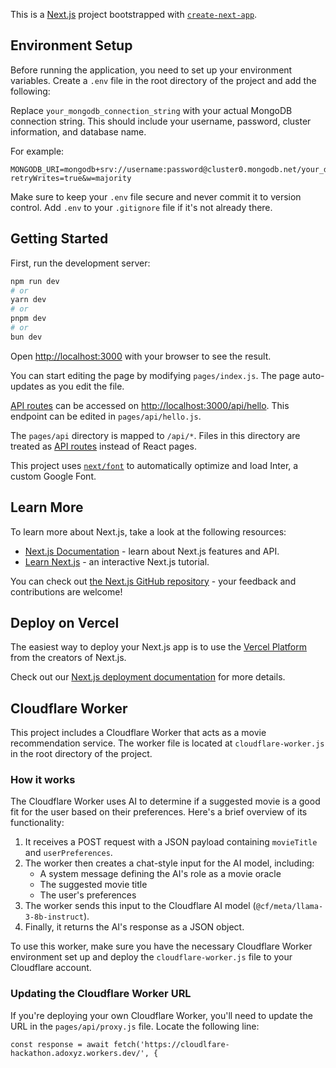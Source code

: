 This is a [Next.js](https://nextjs.org/) project bootstrapped with [`create-next-app`](https://github.com/vercel/next.js/tree/canary/packages/create-next-app).

## Environment Setup

Before running the application, you need to set up your environment variables. Create a `.env` file in the root directory of the project and add the following:


Replace `your_mongodb_connection_string` with your actual MongoDB connection string. This should include your username, password, cluster information, and database name.

For example:

```
MONGODB_URI=mongodb+srv://username:password@cluster0.mongodb.net/your_database_name?retryWrites=true&w=majority
```


Make sure to keep your `.env` file secure and never commit it to version control. Add `.env` to your `.gitignore` file if it's not already there.



## Getting Started

First, run the development server:

```bash
npm run dev
# or
yarn dev
# or
pnpm dev
# or
bun dev
```

Open [http://localhost:3000](http://localhost:3000) with your browser to see the result.

You can start editing the page by modifying `pages/index.js`. The page auto-updates as you edit the file.

[API routes](https://nextjs.org/docs/api-routes/introduction) can be accessed on [http://localhost:3000/api/hello](http://localhost:3000/api/hello). This endpoint can be edited in `pages/api/hello.js`.

The `pages/api` directory is mapped to `/api/*`. Files in this directory are treated as [API routes](https://nextjs.org/docs/api-routes/introduction) instead of React pages.

This project uses [`next/font`](https://nextjs.org/docs/basic-features/font-optimization) to automatically optimize and load Inter, a custom Google Font.

## Learn More

To learn more about Next.js, take a look at the following resources:

- [Next.js Documentation](https://nextjs.org/docs) - learn about Next.js features and API.
- [Learn Next.js](https://nextjs.org/learn) - an interactive Next.js tutorial.

You can check out [the Next.js GitHub repository](https://github.com/vercel/next.js/) - your feedback and contributions are welcome!

## Deploy on Vercel

The easiest way to deploy your Next.js app is to use the [Vercel Platform](https://vercel.com/new?utm_medium=default-template&filter=next.js&utm_source=create-next-app&utm_campaign=create-next-app-readme) from the creators of Next.js.

Check out our [Next.js deployment documentation](https://nextjs.org/docs/deployment) for more details.

## Cloudflare Worker

This project includes a Cloudflare Worker that acts as a movie recommendation service. The worker file is located at `cloudflare-worker.js` in the root directory of the project.

### How it works

The Cloudflare Worker uses AI to determine if a suggested movie is a good fit for the user based on their preferences. Here's a brief overview of its functionality:

1. It receives a POST request with a JSON payload containing `movieTitle` and `userPreferences`.
2. The worker then creates a chat-style input for the AI model, including:
   - A system message defining the AI's role as a movie oracle
   - The suggested movie title
   - The user's preferences
3. The worker sends this input to the Cloudflare AI model (`@cf/meta/llama-3-8b-instruct`).
4. Finally, it returns the AI's response as a JSON object.

To use this worker, make sure you have the necessary Cloudflare Worker environment set up and deploy the `cloudflare-worker.js` file to your Cloudflare account.

### Updating the Cloudflare Worker URL

If you're deploying your own Cloudflare Worker, you'll need to update the URL in the `pages/api/proxy.js` file. Locate the following line:

```
const response = await fetch('https://cloudlfare-hackathon.adoxyz.workers.dev/', {
```

